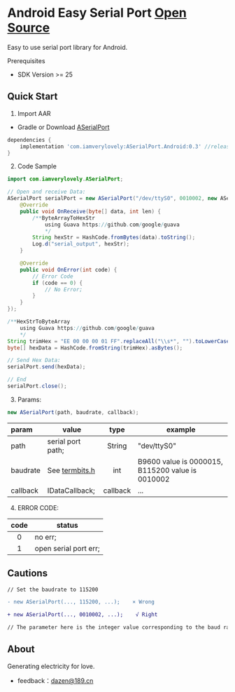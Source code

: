 ﻿# Android Easy Serial Port [Open Source](https://github.com/iamverycute/ASerialPort)

Easy to use serial port library for Android.

Prerequisites
+ SDK Version >= 25

## Quick Start

1. Import AAR

+ Gradle or Download [ASerialPort](https://github.com/iamverycute/android_easy_serial_port/releases)

```groovy
dependencies {
    implementation 'com.iamverylovely:ASerialPort.Android:0.3' //release
}
```

2. Code Sample

```java
import com.iamverylovely.ASerialPort;

// Open and receive Data:
ASerialPort serialPort = new ASerialPort("/dev/ttyS0", 0010002, new ASerialPort.IDataCallback() {
    @Override
    public void OnReceive(byte[] data, int len) {
        /**ByteArrayToHexStr
            using Guava https://github.com/google/guava
            */
        String hexStr = HashCode.fromBytes(data).toString();
        Log.d("serial_output", hexStr);
    }

    @Override
    public void OnError(int code) {
        // Error Code
        if (code == 0) {
            // No Error;
        }
    }
});

/**HexStrToByteArray
    using Guava https://github.com/google/guava
    */
String trimHex = "EE 00 00 00 01 FF".replaceAll("\\s*", "").toLowerCase();
byte[] hexData = HashCode.fromString(trimHex).asBytes();

// Send Hex Data:
serialPort.send(hexData);

// End
serialPort.close();
```

3. Params:

```java
new ASerialPort(path, baudrate, callback);
```
|  param  | value  | type | example |
|  :----  | ----  | :----: | ---- |
| path  | serial port path; | String | "dev/ttyS0" |
| baudrate  | See [termbits.h](https://sources.debian.org/src/android-platform-development/8.1.0%2Br23-1/ndk/platforms/android-9/arch-x86/include/asm/termbits.h/) | int | B9600 value is 0000015, B115200 value is 0010002 |
| callback | IDataCallback; | callback | ... |

4. ERROR CODE: 

|  code   | status  |
|  :----:  | ----  |
| 0  | no err; |
| 1 | open serial port err; |

## Cautions
```diff
// Set the baudrate to 115200

- new ASerialPort(..., 115200, ...);    × Wrong

+ new ASerialPort(..., 0010002, ...);    √ Right

// The parameter here is the integer value corresponding to the baud rate.
```
## About

Generating electricity for love.

+ feedback：dazen@189.cn


